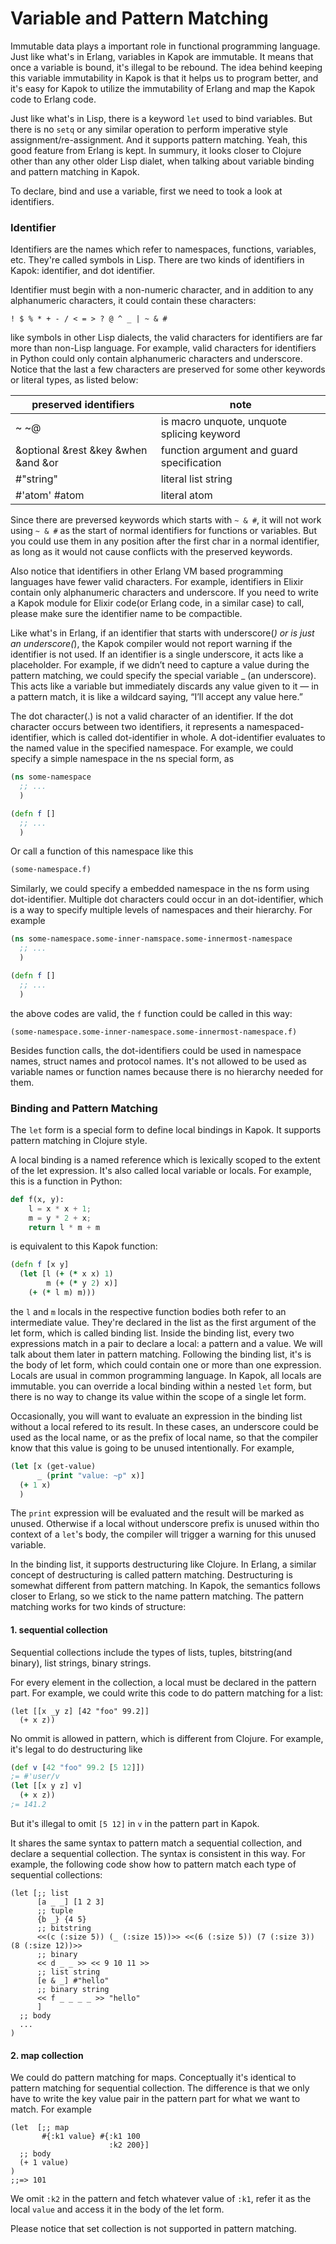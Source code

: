 Variable and Pattern Matching
==========

Immutable data plays a important role in functional programming language. Just like what's in Erlang, variables in Kapok are immutable. It means that once a variable is bound, it's illegal to be rebound. The idea behind keeping this variable immutability in Kapok is that it helps us to program better, and it's easy for Kapok to utilize the immutability of Erlang and map the Kapok code to Erlang code.

Just like what's in Lisp, there is a keyword `let` used to bind variables. But there is no `setq` or any similar operation to perform imperative style assignment/re-assignment. And it supports pattern matching. Yeah, this good feature from Erlang is kept. In summury, it looks closer to Clojure other than any other older Lisp dialet, when talking about variable binding and pattern matching in Kapok.

To declare, bind and use a variable, first we need to took a look at identifiers.

### Identifier

Identifiers are the names which refer to namespaces, functions, variables, etc. They're called symbols in Lisp. There are two kinds of identifiers in Kapok: identifier, and dot identifier.

Identifier must begin with a non-numeric character, and in addition to any alphanumeric characters, it could contain these characters:

```text
! $ % * + - / < = > ? @ ^ _ | ~ & #
```

like symbols in other Lisp dialects, the valid characters for identifiers are far more than non-Lisp language. For example, valid characters for identifiers in Python could only contain alphanumeric characters and underscore. Notice that the last a few characters are preserved for some other keywords or literal types, as listed below:


| preserved identifiers | note |
| --- | --- |
| ~ ~@ | is macro unquote, unquote splicing keyword |
| &optional &rest &key &when &and &or | function argument and guard specification |
| #"string" | literal list string |
| #'atom' #atom | literal atom |

Since there are preversed keywords which starts with `~ & #`, it will not work using `~ & #` as the start of normal identifiers for functions or variables. But you could use them in any position after the first char in a normal identifier, as long as it would not cause conflicts with the preserved keywords.

Also notice that identifiers in other Erlang VM based programming languages have fewer valid characters. For example, identifiers in Elixir contain only alphanumeric characters and underscore. If you need to write a Kapok module for Elixir code(or Erlang code, in a similar case) to call, please make sure the identifier name to be compactible.

Like what's in Erlang, if an identifier that starts with underscore(_) or is just an underscore(_), the Kapok compiler would not report warning if the identifier is not used. If an identifier is a single underscore, it acts like a placeholder. For example, if we didn’t need to capture a value during the pattern matching, we could specify the special variable _ (an underscore). This acts like a variable but immediately discards any value given to it — in a pattern match, it is like a wildcard saying, “I’ll accept any value here.”

The dot character(.) is not a valid character of an identifier. If the dot character occurs between two identifiers, it represents a namespaced-identifier, which is called dot-identifier in whole. A dot-identifier evaluates to the named value in the specified namespace. For example, we could specify a simple namespace in the ns special form, as

```clojure
(ns some-namespace
  ;; ...
  )

(defn f []
  ;; ...
  )
```

Or call a function of this namespace like this

```clojure
(some-namespace.f)
```

Similarly, we could specify a embedded namespace in the ns form using dot-identifier. Multiple dot characters could occur in an dot-identifier, which is a way to specify multiple levels of namespaces and their hierarchy. For example

```clojure
(ns some-namespace.some-inner-namspace.some-innermost-namespace
  ;; ...
  )

(defn f []
  ;; ...
  )
```

the above codes are valid, the `f` function could be called in this way:

```
(some-namespace.some-inner-namespace.some-innermost-namespace.f)
```

Besides function calls, the dot-identifiers could be used in namespace names, struct names and protocol names. It's not allowed to be used as variable names or function names because there is no hierarchy needed for them.

### Binding and Pattern Matching

The `let` form is a special form to define local bindings in Kapok. It supports pattern matching in Clojure style.

A local binding is a named reference which is lexically scoped to the extent of the let expression. It's also called local variable or locals. For example, this is a function in Python:

```python
def f(x, y):
    l = x * x + 1;
    m = y * 2 + x;
    return l * m + m
```

is equivalent to this Kapok function:

```clojure
(defn f [x y]
  (let [l (+ (* x x) 1)
        m (+ (* y 2) x)]
    (+ (* l m) m)))
```

the `l` and `m` locals in the respective function bodies both refer to an intermediate value. They're declared in the list as the first argument of the let form, which is called binding list. Inside the binding list, every two expressions match in a pair to declare a local: a pattern and a value. We will talk about them later in pattern matching. Following the binding list, it's is the body of let form, which could contain one or more than one expression. Locals are usual in common programming language. In Kapok, all locals are immutable. you can override a local binding within a nested `let` form, but there is no way to change its value within the scope of a single let form. 

Occasionally, you will want to evaluate an expression in the binding list without a local refered to its result. In these cases, an underscore could be used as the local name, or as the prefix of local name, so that the compiler know that this value is going to be unused intentionally. For example,

```clojure
(let [x (get-value)
      _ (print "value: ~p" x)]
  (+ 1 x)
  )
```

The `print` expression will be evaluated and the result will be marked as unused. Otherwise if a local without underscore prefix is unused within tho context of a `let`'s body, the compiler will trigger a warning for this unused variable.

In the binding list, it supports destructuring like Clojure. In Erlang, a similar concept of destructuring is called pattern matching. Destructuring is somewhat different from pattern matching. In Kapok, the semantics follows closer to Erlang, so we stick to the name pattern matching. The pattern matching works for two kinds of structure:

#### 1. sequential collection

  Sequential collections include the types of lists, tuples, bitstring(and binary), list strings, binary strings.
  
  For every element in the collection, a local must be declared in the pattern part. For example, we could write this code to do pattern matching for a list:

```
(let [[x _y z] [42 "foo" 99.2]]
  (+ x z))
```

  No ommit is allowed in pattern, which is different from Clojure. For example, it's legal to do destructuring like

```clojure
(def v [42 "foo" 99.2 [5 12]])
;= #'user/v 
(let [[x y z] v]
  (+ x z))
;= 141.2
```

But it's illegal to omit `[5 12]` in `v` in the pattern part in Kapok.

It shares the same syntax to pattern match a sequential collection, and declare a sequential collection. The syntax is consistent in this way. For example, the following code show how to pattern match each type of sequential collections:

```
(let [;; list
      [a _ _] [1 2 3]
      ;; tuple
      {b _} {4 5}
      ;; bitstring
      <<(c (:size 5)) (_ (:size 15))>> <<(6 (:size 5)) (7 (:size 3)) (8 (:size 12))>>
      ;; binary
      << d _ _ >> << 9 10 11 >>
      ;; list string
      [e & _] #"hello"
      ;; binary string
      << f _ _ _ _ >> "hello"
      ]
  ;; body
  ...
)
```

#### 2. map collection

  We could do pattern matching for maps. Conceptually it's identical to pattern matching for sequential collection. The difference is that we only have to write the key value pair in the pattern part for what we want to match. For example

```
(let  [;; map
       #{:k1 value} #{:k1 100 
                      :k2 200}]
  ;; body
  (+ 1 value)
)
;;=> 101
```

We omit `:k2` in the pattern and fetch whatever value of `:k1`, refer it as the local `value` and access it in the body of the let form.

Please notice that set collection is not supported in pattern matching.

